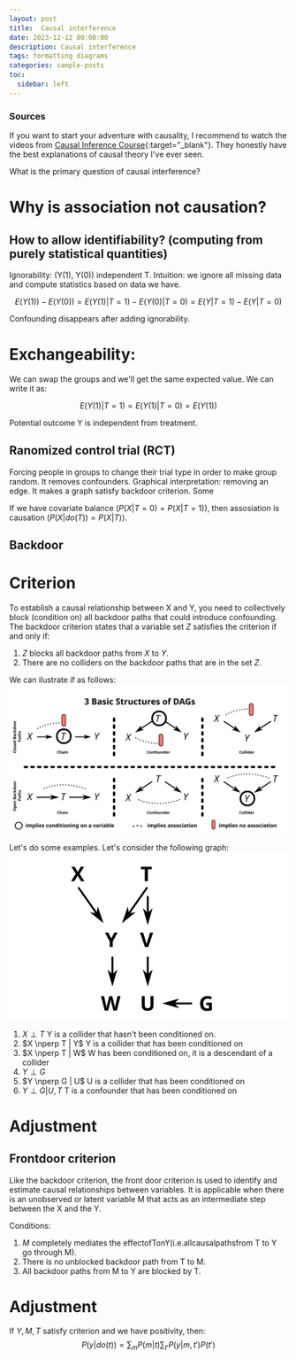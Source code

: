 ```yaml
---
layout: post
title:  Causal interference
date: 2023-12-12 00:00:00
description: Causal interference
tags: formatting diagrams
categories: sample-posts
toc:
  sidebar: left
---
```


### Sources

If you want to start your adventure with causality, I recommend to watch the videos from [Causal Inference Course](https://www.bradyneal.com/causal-inference-course){:target="_blank"}. They honestly have the best explanations of causal theory I've ever seen.

What is the primary question of causal interference?

# Why is association not causation?

## How to allow identifiability? (computing from purely statistical quantities)

Ignorability: (Y(1), Y(0)) independent T. Intuition: we ignore all missing data and compute statistics based on data we have.

$$E(Y(1)) - E(Y(0)) = E(Y(1)|T = 1) - E(Y(0) | T = 0) = E(Y|T = 1) - E(Y|T = 0)$$

Confounding disappears after adding ignorability.

# Exchangeability:

We can swap the groups and we'll get the same expected value. We can write it as:

$$E(Y(1) | T = 1) = E(Y(1) | T = 0)= E(Y(1))$$

Potential outcome Y is independent from treatment.

## Ranomized control trial (RCT)

Forcing people in groups to change their trial type in order to make group random. It removes confounders. Graphical interpretation: removing an edge. It makes a graph satisfy backdoor criterion. Some 

If we have covariate balance ($P(X | T = 0) = P(X | T = 1)$), then assosiation is causation ($P(X | do(T)) = P (X | T)$).

## Backdoor 

# Criterion

To establish a causal relationship between X and Y, you need to collectively block (condition on) all backdoor paths that could introduce confounding. 
The backdoor criterion states that a variable set $Z$ satisfies the criterion if and only if:
1. $Z$ blocks all backdoor paths from $X$ to $Y$.
2. There are no colliders on the backdoor paths that are in the set $Z$.

We can ilustrate if as follows:
![Backdoor](/assets/img/openbackdoor.svg)

Let's do some examples. Let's consider the following graph:
![Backdoor-example](/assets/img/biasexamples.svg)

1. $X \perp T$
Y is a collider that hasn't been conditioned on.
2. $X \nperp T | Y$
Y is a collider that has been conditioned on
3. $X \nperp T | W$
W has been conditioned on, it is a descendant of a collider 
4. $Y \perp G$
5. $Y \nperp G | U$
U is a collider that has been conditioned on
6. $Y \perp G | U, T$
T is a confounder that has been conditioned on

# Adjustment


## Frontdoor criterion

Like the backdoor criterion, the front door criterion is used to identify and estimate causal relationships between variables. It is applicable when there is an unobserved or latent variable M that acts as an intermediate step between the X and the Y. 

Conditions:
1. $M$ completely mediates the effectofTonY(i.e.allcausalpathsfrom T to Y go through M).
2. There is no unblocked backdoor path from T to M.
3. All backdoor paths from M to Y are blocked by T.


# Adjustment
If $Y, M, T$ satisfy criterion and we have positivity, then:
$$ P(y|do(t)) = \sum_m P(m|t) \sum _{t'} P(y|m, t')P(t') $$

